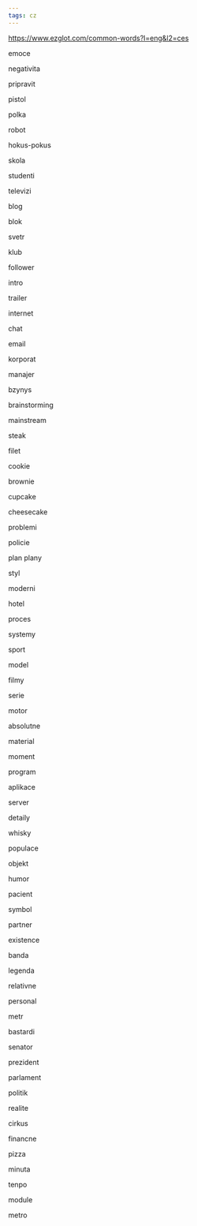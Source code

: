 ```yaml
---
tags: cz
---
```


<https://www.ezglot.com/common-words?l=eng&l2=ces>


emoce 

negativita 

pripravit 

pistol 

polka 

robot 

hokus-pokus 

skola 

studenti

televizi 

blog 

blok 

svetr 

klub 

follower

intro

trailer

internet 

chat 

email 

korporat 

manajer 

bzynys 

brainstorming 

mainstream 

steak

filet 

cookie 

brownie 

cupcake 

cheesecake 

problemi 

policie 

plan plany 

styl 

moderni 

hotel 

proces

systemy

sport 


model

filmy

serie 



motor

absolutne

material



moment 

program 

aplikace 

server 


detaily 

whisky 

populace 

objekt 

humor 

pacient 

symbol 

partner 

existence

banda 

legenda 

relativne 

personal 

metr 

bastardi 

senator 

prezident 

parlament 

politik

realite 

cirkus 

financne 

pizza 

minuta

tenpo

module 

metro 




